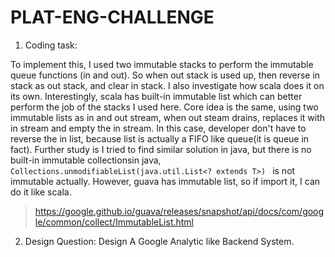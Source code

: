 # PLAT-ENG-CHALLENGE
1. Coding task:

To implement this, I used two immutable stacks to perform the immutable queue functions (in and out). 
So when out stack is used up, then reverse in stack as out stack, and clear in stack.
I also investigate how scala does it on its own. Interestingly, scala has built-in immutable list which can better perform the job of the stacks I used here. Core idea is the same, using two immutable lists as in and out stream, when out steam drains, replaces it with in stream and empty the in stream. In this case, developer don't have to reverse the in list, because list is actually a FIFO like queue(it is queue in fact).
Further study is I tried to find similar solution in java, but there is no built-in immutable collectionsin java, ```Collections.unmodifiableList(java.util.List<? extends T>) ```  is not immutable actually. However, guava has immutable list, so if import it, I can do it like scala.
> https://google.github.io/guava/releases/snapshot/api/docs/com/google/common/collect/ImmutableList.html



2. Design Question: Design A Google Analytic like Backend System.
   
